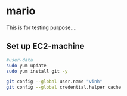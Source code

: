 # mario
This is for testing purpose....

## Set up EC2-machine
```bash
#user-data
sudo yum update
sudo yum install git -y

git config --global user.name "vinh"
git config --global credential.helper cache
```
